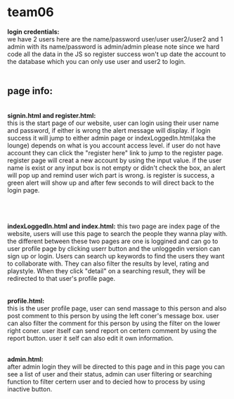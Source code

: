 # team06

<strong>login credentials:<br>
</strong> we have 2 users here are the name/password user/user user2/user2 and 1 admin with its name/password is admin/admin
please note since we hard code all the data in the JS so register success won't up date the account to the database 
which you can only use user and user2 to login.
<br>
<br>
<h2><strong>page info:</strong></h2>
      <br>                 
<strong> signin.html and register.html:</strong>
<br>
this is the start page of our website, user can login using their user name and password, if either is wrong the alert message will display. if login success it will jump to either admin page or indexLoggedIn.html(aka the lounge) depends on what is you account access level. if user do not have account they can click the "register here" link to jump to the register page.<br> register page will creat a new account by using the input value. if the user name is exist or any input box is not empty or didn't check the box, an alert will pop up and remind user wich part is wrong. is register is success, a green alert will show up and after few seconds to will direct back to the login page.

 <br>        <br>             
<strong> indexLoggedIn.html and index.html:</strong>
this two page are index page of the website, users will use this page to search the people they wanna play with. the different between these two pages are one is loggined and can go to user profile page by clicking userr button and the unloggedin version can sign up or login. Users can search up keywords to find the users they want to collaborate with. They can also filter the results by level, rating and playstyle. When they click "detail" on a searching result, they will be redirected to that user's profile page.
<br>             <br>         
<strong> profile.html:</strong>
<br>
this is the user profile page, user can send massage to this person and also post comment to this person by using the left coner's message box. user can also filter the comment for this person by using the filter on the lower right coner. user itself can send report on certern comment by using the report button. user it self can also edit it own information.

<br>               
<strong> admin.html:</strong>
<br>
after admin login they will be directed to this page and in this page you can see a list of user and their status, admin can user filtering or searching function to filter certern user and to decied how to process by using inactive button. 
